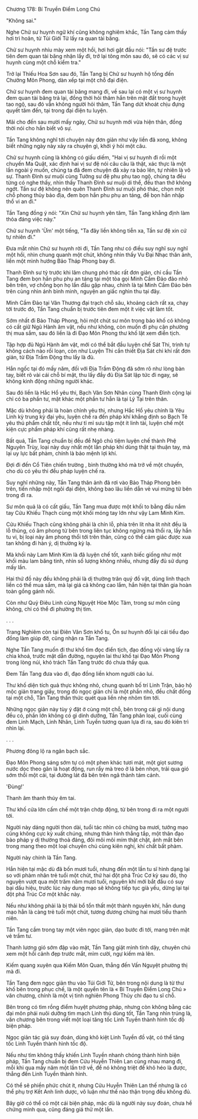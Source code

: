 




Chương 178: Bí Truyền Điểm Long Chú


"Không sai."

Nghe Chử sư huynh ngữ khí cũng không nghiêm khắc, Tần Tang cảm thấy hơi trì hoãn, từ Túi Giới Tử lấy ra quan tài băng.

Chử sư huynh nhíu mày xem một hồi, hơi hơi gật đầu nói: "Tần sư đệ trước tiên đem quan tài băng nhận lấy đi, trở lại tông môn sau đó, sẽ có các vị sư huynh cùng một chỗ kiểm tra."

Trở lại Thiếu Hoa Sơn sau đó, Tần Tang bị Chử sư huynh hộ tống đến Chưởng Môn Phong, dàn xếp tại một chỗ đại điện.

Chử sư huynh đem quan tài băng mang đi, về sau lại có một vị sư huynh đem quan tài băng trả lại, đồng thời hỏi thăm hắn trên mặt đất trong huyệt tao ngộ, sau đó vẫn không người hỏi thăm, Tần Tang dứt khoát chịu đựng quyết tâm đến, tại trong đại điện tu luyện.

Mãi cho đến sau mười mấy ngày, Chử sư huynh mới vừa hiện thân, đồng thời nói cho hắn biết vô sự.

Tần Tang không nghĩ tới chuyện này đơn giản như vậy liền đã xong, không biết những ngày này xảy ra chuyện gì, khởi ý hỏi một câu.

Chử sư huynh cũng là không có giấu diếm, "Hai vị sư huynh đi rồi một chuyến Ma Quật, xác định hai vị sư đệ nói câu câu là thật, xác thực là một lần ngoài ý muốn, chúng ta đã đem chuyện đã xảy ra báo lên, tự nhiên là vô sự. Thanh Đình sư muội cùng Tưởng sư đệ phu phụ tao ngộ, chúng ta đều từng có nghe thấy, nhìn thấy Thanh Đình sư muội di thể, đều than thở không ngớt. Tần sư đệ không nên quên Thanh Đình sư muội phó thác, chọn một chỗ phong thủy bảo địa, đem bọn hắn phu phụ an táng, để bọn hắn nhập thổ vi an đi."

Tần Tang đồng ý nói: "Xin Chử sư huynh yên tâm, Tần Tang khẳng định làm thỏa đáng việc này."

Chử sư huynh 'Ừm' một tiếng, "Ta đây liền không tiễn xa, Tần sư đệ xin cứ tự nhiên đi."

Đưa mắt nhìn Chử sư huynh rời đi, Tần Tang như có điều suy nghĩ suy nghĩ một hồi, nhìn chung quanh một chút, không nhìn thấy Vu Đại Nhạc thân ảnh, liền một mình hướng Bảo Tháp Phong bay đi.

Thanh Đình sư tỷ trước khi lâm chung phó thác rất đơn giản, chỉ cầu Tần Tang đem bọn hắn phu phụ an táng tại một tòa gọi Minh Cầm Đảo đảo nhỏ bên trên, vợ chồng bọn họ lần đầu gặp nhau, chính là tại Minh Cầm Đảo bên trên cùng nhìn ánh bình minh, nguyện an giấc nghìn thu tại đây.

Minh Cầm Đảo tại Vân Thương đại trạch chỗ sâu, khoảng cách rất xa, chạy tới trước đó, Tần Tang chuẩn bị trước tiên đem một ít việc vặt làm tốt.

Sớm nhất đi Bảo Tháp Phong, hỏi một chút sư môn trong bảo khố có không có cất giữ Ngũ Hành âm vật, nếu như không, còn muốn đi phụ cận phường thị mua sắm, sau đó liền là đi Đạo Môn Phong thư khố lật xem điển tịch.

Tập hợp đủ Ngũ Hành âm vật, mới có thể bắt đầu luyện chế Sát Thi, trình tự không cách nào rối loạn, còn như Luyện Thi cần thiết Địa Sát chi khí rất đơn giản, từ Địa Trầm Động thu lấy là đủ.

Hắn ngốc tại đó mấy năm, đối với Địa Trầm Động đã sớm rõ như lòng bàn tay, biết rõ vài cái chỗ bí mật, thu lấy đầy đủ Địa Sát lập tức đi ngay, sẽ không kinh động những người khác.

Sau đó liền là Hắc Hổ yêu thi, Bạch Vân Sơn Nhân cùng Thanh Đình cộng lại chỉ có ba phần tư, mặt khác một phần tư hẳn là tại Lý Tại trên thân.

Mặc dù không phải là hoàn chỉnh yêu thi, nhưng Hắc Hổ yêu chính là Yêu Linh kỳ trung kỳ đại yêu, luyện chế ra đến pháp khí khẳng định so Bạch Tê yêu thú phẩm chất tốt, nếu như tỉ mỉ sưu tập một ít linh tài, luyện chế một kiện cực phẩm pháp khí cũng rất nhẹ nhàng.

Bất quá, Tần Tang chuẩn bị đều để Ngô chủ tiệm luyện chế thành Phệ Nguyên Trùy, loại này duy nhất một lần pháp khí dùng thật tại thuận tay, mà lại uy lực bất phàm, chính là bảo mệnh lợi khí.

Đợi đi đến Cổ Tiên chiến trường , bình thường khó mà trở về một chuyến, cho dù có yêu thi đều pháp luyện chế ra.

Suy nghĩ những này, Tần Tang thân ảnh đã rơi vào Bảo Tháp Phong bên trên, tiến nhập một ngôi đại điện, không bao lâu liền dẫn vẻ vui mừng từ bên trong đi ra.

Sư môn quả là có cất giấu, Tần Tang mua được một khối to bằng đầu nắm tay Cửu Khiếu Thạch cùng một khối móng tay lớn như vậy Lam Minh Kim.

Cửu Khiếu Thạch cũng không phải là chín lỗ, phía trên lít nha lít nhít đều là lỗ thủng, có âm phong từ bên trong liên tục không ngừng mà thổi ra, lấy hắn tu vi, bị loại này âm phong thổi tới trên thân, cũng có thể cảm giác được xua tan không đi hàn ý, dị thường kỳ lạ.

Mà khối này Lam Minh Kim là đã luyện chế tốt, xanh biếc giống như một khối màu lam băng tinh, nhìn số lượng không nhiều, nhưng đầy đủ sử dụng mấy lần.

Hai thứ đồ này đều không phải là dị thường trân quý đồ vật, dùng linh thạch liền có thể mua sắm, mà lại giá cả không cao lắm, hắn hiện tại thân gia hoàn toàn gồng gánh nổi.

Còn như Quỷ Điêu Linh cùng Nguyệt Hòe Mộc Tâm, trong sư môn cũng không, chỉ có thể đi phường thị tìm.

. . .

Trang Nghiêm còn tại Điên Vân Sơn khổ tu, Ôn sư huynh đổi lại cái tiểu đạo đồng làm giúp đỡ, cũng nhận ra Tần Tang.

Nghe Tần Tang muốn đi thư khố tìm đọc điển tịch, đạo đồng vội vàng lấy ra chìa khoá, trước mặt dẫn đường, nguyên lai thư khố tại Đạo Môn Phong trong lòng núi, khó trách Tần Tang trước đó chưa thấy qua.

Đem Tần Tang đưa vào đi, đạo đồng liền khom người cáo lui.

Thư khố diện tích quả thực không nhỏ, chung quanh bố trí Linh Trận, bảo hộ mộc giản trang giấy, trong đó ngọc giản chỉ là một phần nhỏ, đều chất đống tại một chỗ, Tần Tang thần thức quét qua liền nhẹ nhõm tìm tới.

Những ngọc giản này tùy ý đặt ở cùng một chỗ, bên trong cái gì nội dung đều có, phần lớn không có gì dinh dưỡng, Tần Tang phân loại, cuối cùng đem Linh Mạch, Linh Nhãn, Linh Tuyền tương quan lựa đi ra, sau đó kiên trì nhìn lại.

. . .

Phương đông lộ ra ngân bạch sắc.

Đạo Môn Phong sáng sớm tự có một phen khác tươi mát, một giọt sương nước dọc theo gân lá hoạt động, run rẩy mà treo ở lá bén nhọn, trải qua gió sớm thổi một cái, tại đường lát đá bên trên ngã thành tám cánh.

'Đùng!'

Thanh âm thanh thúy êm tai.

Thư khố cửa lớn cấm chế một trận chớp động, từ bên trong đi ra một người tới.

Người này dáng người thon dài, tuổi tác nhìn có chừng ba mươi, tướng mạo cũng không cực kỳ xuất chúng, nhưng thân hình thẳng tắp, một thân đạo bào pháp y dị thường thoả đáng, đôi môi môi mím thật chặt, ánh mắt bên trong mang theo một loại chuyên chú cùng kiên nghị, khí chất bất phàm.

Người này chính là Tần Tang.

Hắn hiện tại mặc dù đã bốn mươi tuổi, nhưng đến một lần tu sĩ hình dạng lại so với phàm nhân trẻ tuổi một chút, thứ hai đột phá Trúc Cơ kỳ sau đó, thọ nguyên vượt qua một trăm năm mươi tuổi, nguyên khí mới bắt đầu có suy bại dấu hiệu, trước lúc này dung mạo sẽ không tiếp tục già yếu, dừng lại tại đột phá Trúc Cơ một khắc này.

Nếu như không phải là bị thải bổ tổn thất một thành nguyên khí, hắn dung mạo hẳn là càng trẻ tuổi một chút, tương đương chừng hai mươi tiểu thanh niên.

Tần Tang cầm trong tay một viên ngọc giản, dạo bước đi tới, mang trên mặt vẻ trầm tư.

Thanh lương gió sớm đập vào mặt, Tần Tang giật mình tỉnh dậy, chuyên chú xem một hồi cảnh đẹp trước mắt, mỉm cười, ngự kiếm mà lên.

Kiếm quang xuyên qua Kiếm Môn Quan, thẳng đến Vấn Nguyệt phường thị mà đi.

Tần Tang đem ngọc giản thu vào Túi Giới Tử, bên trong nội dung là từ thư khố bên trong phục chế, là một quyển tên là « Bí Truyền Điểm Long Chú » văn chương, chính là một vị tinh nghiên Phong Thủy chi đạo tu sĩ chỗ.

Bên trong có tìm rồng điểm huyệt phương pháp, nhưng còn không bằng các đại môn phái nuôi dưỡng tìm mạch Linh thú dùng tốt, Tần Tang nhìn trúng là, văn chương bên trong viết một loại tăng tốc Linh Tuyền thành hình tốc độ biện pháp.

Ngọc giản tác giả suy đoán, dùng khô kiệt Linh Tuyền đồ vật, có thể tăng tốc Linh Tuyền thành hình tốc độ.

Nếu như tìm không thấy khiến Linh Tuyền nhanh chóng thành hình biện pháp, Tần Tang chuẩn bị đem Cửu Huyễn Thiên Lan cùng nhau mang đi, mỗi khi qua mấy năm một lần trở về, để nó không triệt để khô héo là được, thẳng đến Linh Tuyền thành hình.

Có thể sẽ phiền phức chút ít, nhưng Cửu Huyễn Thiên Lan thế nhưng là có thể phụ trợ Kết Anh linh dược, vô luận như thế nào thận trọng đều không đủ.

Bây giờ có thể có một cái biện pháp, mặc dù là người này suy đoán, chưa hề chứng minh qua, cũng đáng giá thử một lần.




